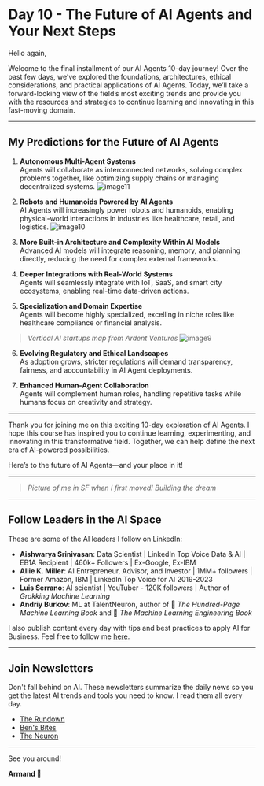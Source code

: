 # Day 10 - The Future of AI Agents and Your Next Steps

Hello again,

Welcome to the final installment of our AI Agents 10-day journey! Over the past few days, we’ve explored the foundations, architectures, ethical considerations, and practical applications of AI Agents. Today, we’ll take a forward-looking view of the field’s most exciting trends and provide you with the resources and strategies to continue learning and innovating in this fast-moving domain.

---

## My Predictions for the Future of AI Agents

1. **Autonomous Multi-Agent Systems**  
   Agents will collaborate as interconnected networks, solving complex problems together, like optimizing supply chains or managing decentralized systems.
 ![image11](images/image11.png)
2. **Robots and Humanoids Powered by AI Agents**  
   AI Agents will increasingly power robots and humanoids, enabling physical-world interactions in industries like healthcare, retail, and logistics.
 ![image10](images/image10.png)
3. **More Built-in Architecture and Complexity Within AI Models**  
   Advanced AI models will integrate reasoning, memory, and planning directly, reducing the need for complex external frameworks.

4. **Deeper Integrations with Real-World Systems**  
   Agents will seamlessly integrate with IoT, SaaS, and smart city ecosystems, enabling real-time data-driven actions.

5. **Specialization and Domain Expertise**  
   Agents will become highly specialized, excelling in niche roles like healthcare compliance or financial analysis.

> *Vertical AI startups map from Ardent Ventures*
 ![image9](images/image9.png)
6. **Evolving Regulatory and Ethical Landscapes**  
   As adoption grows, stricter regulations will demand transparency, fairness, and accountability in AI Agent deployments.

7. **Enhanced Human-Agent Collaboration**  
   Agents will complement human roles, handling repetitive tasks while humans focus on creativity and strategy.

---

Thank you for joining me on this exciting 10-day exploration of AI Agents. I hope this course has inspired you to continue learning, experimenting, and innovating in this transformative field. Together, we can help define the next era of AI-powered possibilities.

Here’s to the future of AI Agents—and your place in it!

---

> *Picture of me in SF when I first moved! Building the dream*

---

## Follow Leaders in the AI Space

These are some of the AI leaders I follow on LinkedIn:

- **Aishwarya Srinivasan**: Data Scientist | LinkedIn Top Voice Data & AI | EB1A Recipient | 460k+ Followers | Ex-Google, Ex-IBM
- **Allie K. Miller**: AI Entrepreneur, Advisor, and Investor | 1MM+ followers | Former Amazon, IBM | LinkedIn Top Voice for AI 2019-2023
- **Luis Serrano**: AI scientist | YouTuber - 120K followers | Author of *Grokking Machine Learning*
- **Andriy Burkov**: ML at TalentNeuron, author of 📖 *The Hundred-Page Machine Learning Book* and 📖 *The Machine Learning Engineering Book*

I also publish content every day with tips and best practices to apply AI for Business. Feel free to follow me [here](#).

---

## Join Newsletters

Don't fall behind on AI. These newsletters summarize the daily news so you get the latest AI trends and tools you need to know. I read them all every day.

- [The Rundown](#)
- [Ben's Bites](#)
- [The Neuron](#)

---

See you around!

**Armand 🤩**
